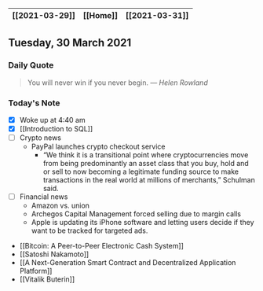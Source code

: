 | [[2021-03-29]] | [[Home]] | [[2021-03-31]] |
| :------------: | :------: | :------------: |

## Tuesday, 30 March 2021

### Daily Quote
> You will never win if you never begin.
> &mdash; <cite>Helen Rowland</cite>

### Today's Note

- [x] Woke up at 4:40 am
- [x] [[Introduction to SQL]]
- [ ] Crypto news
	- PayPal launches crypto checkout service
		- “We think it is a transitional point where cryptocurrencies move from being predominantly an asset class that you buy, hold and or sell to now becoming a legitimate funding source to make transactions in the real world at millions of merchants,” Schulman said.
- [ ] Financial news
	- Amazon vs. union
	- Archegos Capital Management forced selling due to margin calls
	- Apple is updating its iPhone software and letting users decide if they want to be tracked for targeted ads.
-  [[Bitcoin: A Peer-to-Peer Electronic Cash System]]
-  [[Satoshi Nakamoto]]
-  [[A Next-Generation Smart Contract and Decentralized Application Platform]]
-  [[Vitalik Buterin]]
